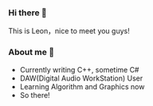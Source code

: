 ### Hi there 👋
This is Leon，nice to meet you guys!
### About me 👋
- Currently writing C++, sometime C#
- DAW(Digital Audio WorkStation) User
- Learning Algorithm and Graphics now 
- So there!

<!--
**xs020420/xs020420** is a ✨ _special_ ✨ repository because its `README.md` (this file) appears on your GitHub profile.

Here are some ideas to get you started:

- 🔭 I’m currently working on ...
- 🌱 I’m currently learning ...
- 👯 I’m looking to collaborate on ...
- 🤔 I’m looking for help with ...
- 💬 Ask me about ...
- 📫 How to reach me: ...
- 😄 Pronouns: ...
- ⚡ Fun fact: ...
-->

